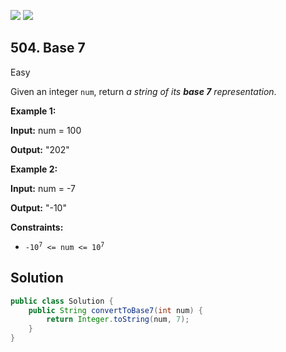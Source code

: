 [![](https://img.shields.io/github/stars/javadev/LeetCode-in-Java?label=Stars&style=flat-square)](https://github.com/javadev/LeetCode-in-Java)
[![](https://img.shields.io/github/forks/javadev/LeetCode-in-Java?label=Fork%20me%20on%20GitHub%20&style=flat-square)](https://github.com/javadev/LeetCode-in-Java/fork)

## 504\. Base 7

Easy

Given an integer `num`, return _a string of its **base 7** representation_.

**Example 1:**

**Input:** num = 100

**Output:** "202"

**Example 2:**

**Input:** num = -7

**Output:** "-10"

**Constraints:**

*   <code>-10<sup>7</sup> <= num <= 10<sup>7</sup></code>

## Solution

```java
public class Solution {
    public String convertToBase7(int num) {
        return Integer.toString(num, 7);
    }
}
```